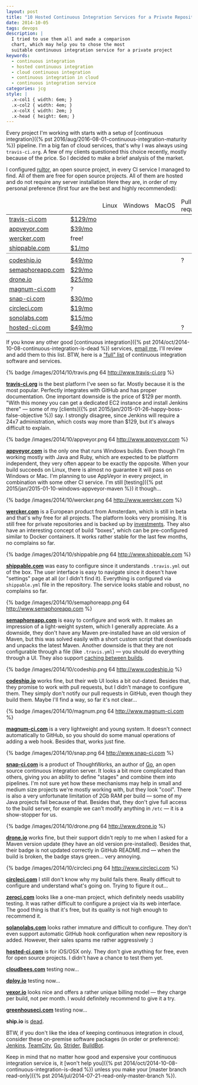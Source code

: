 ```yaml
---
layout: post
title: "10 Hosted Continuous Integration Services for a Private Repository"
date: 2014-10-05
tags: devops
description: |
  I tried to use them all and made a comparison
  chart, which may help you to chose the most
  suitable continuous integration service for a private project
keywords:
  - continuous integration
  - hosted continuous integration
  - cloud continuous integration
  - continuous integration in cloud
  - continuous integration service
categories: jcg
style: |
  .x-col1 { width: 6em; }
  .x-col2 { width: 4em; }
  .x-colX { width: 2em; }
  .x-head { height: 6em; }
---
```


Every project I'm working with starts with a setup of
[continuous integration]({% pst 2016/aug/2016-08-01-continuous-integration-maturity %})
pipeline. I'm a big fan of cloud services,
that's why I was always using `travis-ci.org`. A few of
my clients questioned this choice recently, mostly because
of the price. So I decided to make a brief analysis of the market.

I configured [rultor](https://github.com/yegor256/rultor),
an open source project, in every CI service I managed to find.
All of them are free for open source projects.
All of them are hosted and do not require any server installation
Here they are, in order of my personal preference (first four are
the best and highly recommended):

<table>
<colgroup>
<col class="x-col1"/>
<col class="x-col2"/>
<col class="x-colX"/>
<col class="x-colX"/>
<col class="x-colX"/>
<col class="x-colX"/>
<col class="x-colX"/>
</colgroup>
<thead>
<tr class="x-head">
  <td><!--name--></td>
  <td><!--price--></td>
  <td class="vert"><div><span>Linux</span></div></td>
  <td class="vert"><div><span>Windows</span></div></td>
  <td class="vert"><div><span>MacOS</span></div></td>
  <td class="vert"><div><span>Pull requests</span></div></td>
  <td class="vert"><div><span>Log compress</span></div></td>
</tr>
</thead>
<tbody>
<tr><td><a href="http://www.travis-ci.org">travis-ci.com</a></td>
  <td class="rht"><a href="https://travis-ci.com/plans">$129/mo</a></td>
  <td class="cnt"><i class="icon-yes"></i></td>
  <td class="cnt"><i class="icon-no"></i></td>
  <td class="cnt"><i class="icon-yes"></i></td>
  <td class="cnt"><i class="icon-yes"></i></td>
  <td class="cnt"><i class="icon-yes"></i></td>
  </tr>
<tr><td><a href="http://www.appveyor.com">appveyor.com</a></td>
  <td class="rht"><a href="http://www.appveyor.com/pricing">$39/mo</a></td>
  <td class="cnt"><i class="icon-no"></i></td>
  <td class="cnt"><i class="icon-yes"></i></td>
  <td class="cnt"><i class="icon-no"></i></td>
  <td class="cnt"><i class="icon-no"></i></td>
  <td class="cnt">?</td>
  </tr>
<tr><td><a href="http://www.wercker.com">wercker.com</a></td>
  <td class="rht">free!</td>
  <td class="cnt"><i class="icon-yes"></i></td>
  <td class="cnt"><i class="icon-no"></i></td>
  <td class="cnt"><i class="icon-no"></i></td>
  <td class="cnt"><i class="icon-yes"></i></td>
  <td class="cnt"><i class="icon-yes"></i></td>
  </tr>
<tr><td><a href="http://www.shippable.com">shippable.com</a></td>
  <td class="rht"><a href="http://www.shippable.com/pricing.html">$1/mo</a></td>
  <td class="cnt"><i class="icon-yes"></i></td>
  <td class="cnt"><i class="icon-no"></i></td>
  <td class="cnt"><i class="icon-no"></i></td>
  <td class="cnt"><i class="icon-yes"></i></td>
  <td class="cnt"><i class="icon-yes"></i></td>
  </tr>
<tr><td colspan="7" style="border-top: 1px solid gray;"></td></tr>
<tr><td><a href="http://www.codeship.io">codeship.io</a></td>
  <td class="rht"><a href="https://codeship.io/pricing">$49/mo</a></td>
  <td class="cnt"><i class="icon-yes"></i></td>
  <td class="cnt"><i class="icon-no"></i></td>
  <td class="cnt"><i class="icon-no"></i></td>
  <td class="cnt">?</td>
  <td class="cnt"><i class="icon-yes"></i></td>
  </tr>
<tr><td><a href="http://www.semaphoreapp.com">semaphoreapp.com</a></td>
  <td class="rht"><a href="https://semaphoreapp.com/pricing">$29/mo</a></td>
  <td class="cnt"><i class="icon-yes"></i></td>
  <td class="cnt"><i class="icon-no"></i></td>
  <td class="cnt"><i class="icon-no"></i></td>
  <td class="cnt"><i class="icon-yes"></i></td>
  <td class="cnt"><i class="icon-no"></i></td>
  </tr>
<tr><td><a href="http://www.drone.io">drone.io</a></td>
  <td class="rht"><a href="https://drone.io/pricing">$25/mo</a></td>
  <td class="cnt"><i class="icon-yes"></i></td>
  <td class="cnt"><i class="icon-no"></i></td>
  <td class="cnt"><i class="icon-no"></i></td>
  <td class="cnt"><i class="icon-no"></i></td>
  <td class="cnt"><i class="icon-no"></i></td>
  </tr>
<tr><td><a href="https://magnum-ci.com/pricing">magnum-ci.com</a></td>
  <td class="rht">?</td>
  <td class="cnt"><i class="icon-yes"></i></td>
  <td class="cnt"><i class="icon-no"></i></td>
  <td class="cnt"><i class="icon-no"></i></td>
  <td class="cnt"><i class="icon-no"></i></td>
  <td class="cnt">?</td>
  </tr>
<tr><td><a href="http://www.snap-ci.com">snap-ci.com</a></td>
  <td class="rht"><a href="https://snap-ci.com/plans">$30/mo</a></td>
  <td class="cnt"><i class="icon-yes"></i></td>
  <td class="cnt"><i class="icon-no"></i></td>
  <td class="cnt"><i class="icon-no"></i></td>
  <td class="cnt"><i class="icon-yes"></i></td>
  <td class="cnt">?</td>
  </tr>
<tr><td><a href="http://www.circleci.com">circleci.com</a></td>
  <td class="rht"><a href="https://circleci.com/pricing">$19/mo</a></td>
  <td class="cnt"><i class="icon-yes"></i></td>
  <td class="cnt"><i class="icon-no"></i></td>
  <td class="cnt"><i class="icon-no"></i></td>
  <td class="cnt"><i class="icon-no"></i></td>
  <td class="cnt"><i class="icon-yes"></i></td>
  </tr>
<tr><td><a href="http://ci.solanolabs.com">sonolabs.com</a></td>
  <td class="rht"><a href="https://www.solanolabs.com/#pricing">$15/mo</a></td>
  <td class="cnt"><i class="icon-yes"></i></td>
  <td class="cnt"><i class="icon-no"></i></td>
  <td class="cnt"><i class="icon-no"></i></td>
  <td class="cnt"><i class="icon-no"></i></td>
  <td class="cnt">?</td>
  </tr>
<tr><td><a href="http://www.hosted-ci.com">hosted-ci.com</a></td>
  <td class="rht"><a href="https://hosted-ci.com/#plans">$49/mo</a></td>
  <td class="cnt"><i class="icon-no"></i></td>
  <td class="cnt"><i class="icon-no"></i></td>
  <td class="cnt"><i class="icon-yes"></i></td>
  <td class="cnt">?</td>
  <td class="cnt">?</td>
  </tr>
</tbody>
</table>

<!--more-->

If you know any other good
[continuous integration]({% pst 2014/oct/2014-10-08-continuous-integration-is-dead %}) services,
[email me](/about-me.html), I'll review and add them to this list.
BTW, here is a ["full" list](https://en.wikipedia.org/wiki/Comparison_of_continuous_integration_software)
of continuous integration software and services.

{% badge /images/2014/10/travis.png 64 http://www.travis-ci.org %}

[**travis-ci.org**](http://www.travis-ci.org) is
the best platform I've seen so far. Mostly because
it is the most popular. Perfectly integrates with
GitHub and has proper documentation. One important
downside is the price of $129 per month. "With this money
you can get a dedicated EC2 instance and install Jenkins there" &mdash;
some of my [clients]({% pst 2015/jan/2015-01-26-happy-boss-false-objective %})
say. I strongly disagree, since Jenkins will
require a 24x7 administration, which costs way more than $129, but
it's always difficult to explain.

{% badge /images/2014/10/appveyor.png 64 http://www.appveyor.com %}

[**appveyor.com**](http://www.appveyor.com) is the only one
that runs Windows builds. Even though I'm working mostly with
Java and Ruby, which are expected to be platform independent, they
very often appear to be exactly the opposite. When your build
succeeds on Linux, there is almost no guarantee it will pass on
Windows or Mac. I'm planning to use AppVeyor in every project,
in combination with some other CI service. I'm still
[testing]({% pst 2015/jan/2015-01-10-windows-appveyor-maven %})
it though...

{% badge /images/2014/10/wercker.png 64 http://www.wercker.com %}

[**wercker.com**](http://www.wercker.com) is a European product
from Amsterdam, which is still in beta and that's why free
for all projects. The platform looks very promising. It is still
free for private repositories and is backed up by
[investments](https://gigaom.com/2014/10/01/wercker-takes-in-2-4-million-to-help-developers-test-their-code-in-the-cloud/).
They also have an interesting concept of build "boxes", which
can be pre-configured similar to Docker containers.
It works rather stable for the last few months, no complains so far.

{% badge /images/2014/10/shippable.png 64 http://www.shippable.com %}

[**shippable.com**](http://www.shippable.com) was easy to configure
since it understands `.travis.yml` out of the box.
The user interface is easy to navigate since it doesn't
have "settings" page at all (or I didn't find it). Everything is
configured via `shippable.yml` file in the repository. The service
looks stable and robust, no complains so far.

{% badge /images/2014/10/semaphoreapp.png 64 http://www.semaphoreapp.com %}

[**semaphoreapp.com**](http://www.semaphoreapp.com) is easy to
configure and work with. It makes an impression of a light-weight
system, which I generally appreciate. As a downside, they
<span class="strike">don't have any Maven pre-installed</span>
have an old version of Maven, but this was solved easily with a short
custom script that downloads and unpacks the latest Maven. Another downside is
that they are not configurable through a file (like `.travis.yml`) &mdash;
you should do everything through a UI. They also support
[caching between builds](https://semaphoreapp.com/docs/caching-between-builds.html).

{% badge /images/2014/10/codeship.png 64 http://www.codeship.io %}

[**codeship.io**](http://www.codeship.io) works fine, but their web UI
looks a bit out-dated. Besides that, they promise to work with pull
requests, but I didn't manage to configure them. They simply
don't notify our pull requests in GitHub, even though they build them.
Maybe I'll find a way, so far it's not clear...

{% badge /images/2014/10/magnum.png 64 http://www.magnum-ci.com %}

[**magnum-ci.com**](https://magnum-ci.com/pricing) is a very lightweight
and young system. It doesn't connect automatically to GitHub,
so you should do some manual operations of adding a web hook.
Besides that, works just fine.

{% badge /images/2014/10/snap.png 64 http://www.snap-ci.com %}

[**snap-ci.com**](http://www.snap-ci.com) is a product of
ThoughtWorks, an author of [Go](http://www.go.cd/),
an open source continuous integration server. It looks a bit more
complicated than others, giving you an ability to define "stages"
and combine them into pipelines. I'm not sure yet how these mechanisms
may help in small and medium size projects we're mostly working with,
but they look "cool". There is also a very unfortunate limitation of
2Gb RAM per build &mdash; some of my Java projects fail because of that.
Besides that, they don't give full access to the build server, for example
we can't modify anything in `/etc` &mdash; it is a show-stopper for us.

{% badge /images/2014/10/drone.png 64 http://www.drone.io %}

[**drone.io**](http://www.drone.io) works fine, but their support
didn't reply to me when I asked for a Maven version update
(they have an old version pre-installed). Besides
that, their badge is not updated correctly in GitHub README.md &mdash;
when the build is broken, the badge stays green... very annoying.

{% badge /images/2014/10/circleci.png 64 http://www.circleci.com %}

[**circleci.com**](http://www.circleci.com) I still don't know why my build
fails there. Really difficult to configure and understand
what's going on. Trying to figure it out...

[**zeroci.com**](http://www.zeroci.com) looks like a one-man project, which
definitely needs usability testing. It was rather difficult to configure
a project via its web interface. The good thing is that it's free, but its
quality is not high enough to recommend it.

[**solanolabs.com**](http://www.solanolabs.com) looks rather immature and
difficult to configure. They don't even support automatic GitHub hook
configuration when new repository is added. However, their sales spams me
rather aggressively :)

[**hosted-ci.com**](http://www.hosted-ci.com) is for iOS/OSX only. They don't
give anything for free, even for open source projects. I didn't have a chance
to test them yet.

[**cloudbees.com**](http://www.cloudbees.com) testing now...

[**dploy.io**](http://dploy.io/) testing now...

[**vexor.io**](http://vexor.io/) looks nice and offers a rather unique
billing model &mdash; they charge per build, not per month. I would definitely
recommend to give it a try.

[**greenhouseci.com**](http://greenhouseci.com/) testing now...

**ship.io** is
[dead](https://ship.io/ship-io-is-shutting-down/).

BTW, if you don't like the idea of keeping continuous integration
in cloud, consider these on-premise software packages (in order or preference):
[Jenkins](http://jenkins-ci.org/),
[TeamCity](http://www.jetbrains.com/teamcity/),
[Go](http://www.thoughtworks.com/products/go-continuous-delivery),
[Strider](http://stridercd.com/),
[BuildBot](http://buildbot.net/).

Keep in mind that no matter how good and expensive your
continuous integration service is, it
[won't help you]({% pst 2014/oct/2014-10-08-continuous-integration-is-dead %})
unless you make your
[master branch read-only]({% pst 2014/jul/2014-07-21-read-only-master-branch %}).
